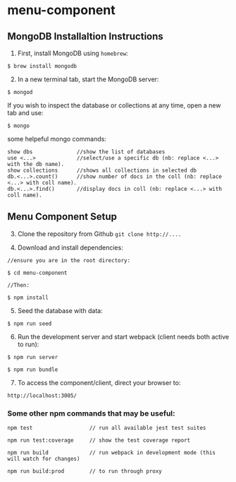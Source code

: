 # menu-component

## MongoDB Installaltion Instructions

1.  First, install MongoDB using `homebrew`:
```
$ brew install mongodb
```

2.  In a new terminal tab, start the MongoDB server:
```
$ mongod
```

If you wish to inspect the database or collections at any time, open a new tab and  use:
```
$ mongo

```

some helpeful mongo commands:
```
show dbs              //show the list of databases
use <...>             //select/use a specific db (nb: replace <...> with the db name).
show collections      //shows all collections in selected db
db.<...>.count()      //show number of docs in the coll (nb: replace <...> with coll name).
db.<...>.find()       //display docs in coll (nb: replace <...> with coll name).

```


## Menu Component Setup

3. Clone the repository from Github `git clone http://....` 

4. Download and install dependencies:
```
//ensure you are in the root directory:

$ cd menu-component

//Then:

$ npm install
```


5. Seed the database with data:
```
$ npm run seed

```

6. Run the development server and start webpack (client needs both active to run):
```
$ npm run server

$ npm run bundle

```

7. To access the component/client, direct your browser to:
```
http://localhost:3005/
```

### Some other npm commands that may be useful:
```
npm test                  // run all available jest test suites

npm run test:coverage     // show the test coverage report

npm run build             // run webpack in development mode (this will watch for changes)

npm run build:prod        // to run through proxy

```